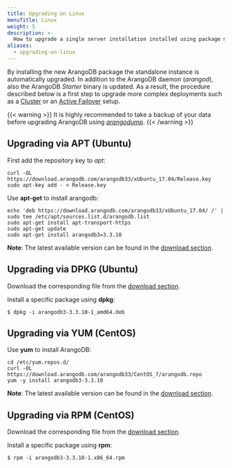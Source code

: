 ```yaml
---
title: Upgrading on Linux
menuTitle: Linux
weight: 5
description: >-
  How to upgrade a single server installation installed using package managers
aliases:
  - upgrading-on-linux
---
```

By installing the new ArangoDB package the standalone instance is automatically
upgraded. In addition to the ArangoDB daemon (_arangod_), also the ArangoDB
_Starter_ binary is updated. As a result, the procedure described below
is a first step to upgrade more complex deployments such as a
[Cluster](../../../deploy/cluster/_index.md) or an
[Active Failover](../../../deploy/active-failover/_index.md) setup.

{{< warning >}}
It is highly recommended to take a backup of your data before upgrading ArangoDB
using [_arangodump_](../../../components/tools/arangodump/_index.md).
{{< /warning >}}

## Upgrading via APT (Ubuntu)

First add the repository key to _apt_:

```
curl -OL https://download.arangodb.com/arangodb33/xUbuntu_17.04/Release.key
sudo apt-key add - < Release.key
```

Use **apt-get** to install arangodb:

```
echo 'deb https://download.arangodb.com/arangodb33/xUbuntu_17.04/ /' | sudo tee /etc/apt/sources.list.d/arangodb.list
sudo apt-get install apt-transport-https
sudo apt-get update
sudo apt-get install arangodb3=3.3.10
```

**Note**: The latest available version can be found in the [download section](https://www.arangodb.com/download-major/ubuntu/).

## Upgrading via DPKG (Ubuntu)

Download the corresponding file from the [download section](https://download.arangodb.com/).

Install a specific package using **dpkg**:

```
$ dpkg -i arangodb3-3.3.10-1_amd64.deb
```

## Upgrading via YUM (CentOS)

Use **yum** to install ArangoDB:

```
cd /etc/yum.repos.d/
curl -OL https://download.arangodb.com/arangodb33/CentOS_7/arangodb.repo
yum -y install arangodb3-3.3.10
```

**Note**: The latest available version can be found in the [download section](https://www.arangodb.com/download-major/centos/).

## Upgrading via RPM (CentOS)

Download the corresponding file from the [download section](https://download.arangodb.com/).

Install a specific package using **rpm**:

```
$ rpm -i arangodb3-3.3.10-1.x86_64.rpm
```
